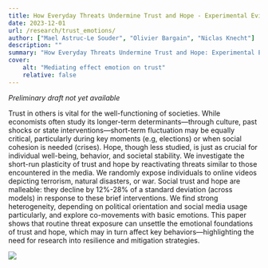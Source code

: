 ```yaml
---
title: How Everyday Threats Undermine Trust and Hope - Experimental Evidence
date: 2023-12-01
url: /research/trust_emotions/
author: ["Mael Astruc-Le Souder", "Olivier Bargain", "Niclas Knecht"]
description: "" 
summary: "How Everyday Threats Undermine Trust and Hope: Experimental Evidence"
cover:
    alt: "Mediating effect emotion on trust"
    relative: false
---
```


*Preliminary draft not yet available*

Trust in others is vital for the well-functioning of societies. While economists often study its longer-term determinants—through culture, past shocks or state interventions—short-term fluctuation may be equally critical, particularly during key moments (e.g, elections) or when social cohesion is needed (crises). Hope, though less studied, is just as crucial for individual well-being, behavior, and societal stability. We investigate the short-run plasticity of trust and hope by reactivating threats similar to those encountered in the media. We randomly expose individuals to online videos depicting terrorism, natural disasters, or war. Social trust and hope are malleable: they decline by 12%-28% of a standard deviation (across models) in response to these brief interventions. We find strong heterogeneity, depending on political orientation and social media usage particularly, and explore co-movements with basic emotions. This paper shows that routine threat exposure can unsettle the emotional foundations of trust and hope, which may in turn affect key behaviors—highlighting the need for research into resilience and mitigation strategies.

![](/research/expe_trust_hope/outcome_response_treatments.png)
